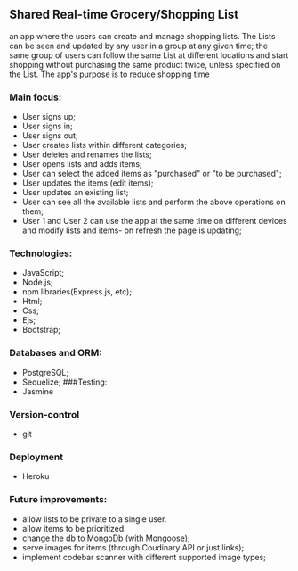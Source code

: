 ## Shared Real-time Grocery/Shopping List
 an app where the users can create and manage shopping lists. The Lists can be seen and updated by any user in a group at any given time; the same group of users can follow the same List at different locations and start shopping without purchasing the same product twice, unless specified  on the List. The app's purpose is to reduce shopping time

### Main focus:
- User signs up;
- User signs in;
- User signs out;
- User creates lists within different categories;
- User deletes and renames the lists;
- User opens lists and adds items; 
- User can select the added items as "purchased" or "to be purchased";
- User updates the items (edit items);
- User updates an existing list;
- User can see all the available lists and perform the above operations on them;
- User 1 and User 2 can use the app at the same time on different devices and modify lists and items- on refresh the page is updating; 
### Technologies:
- JavaScript;
- Node.js;
- npm libraries(Express.js, etc);
- Html;
- Css;
- Ejs;
- Bootstrap;
### Databases and ORM:
- PostgreSQL;
- Sequelize;
###Testing:
- Jasmine
### Version-control
- git
### Deployment
- Heroku
### Future improvements:
- allow lists to be private to a single user.
- allow items to be prioritized.
- change the db to MongoDb (with Mongoose);
- serve images for items (through Coudinary API or just links);
- implement codebar scanner with different supported image types;
